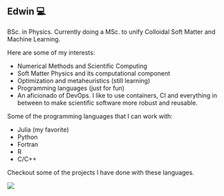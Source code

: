 ## Edwin :computer:

BSc. in Physics. Currently doing a MSc. to unify Colloidal Soft Matter and Machine Learning.

Here are some of my interests:

- Numerical Methods and Scientific Computing
- Soft Matter Physics and its computational component
- Optimization and metaheuristics (still learning)
- Programming languages (just for fun)
- An aficionado of DevOps. I like to use containers, CI and everything in between to make scientific software more robust and reusable.

Some of the programming languages that I can work with:

- Julia (my favorite)
- Python
- Fortran
- R
- C/C++

Checkout some of the projects I have done with these languages.

<a href="#">
  <img align="center" src="https://github-readme-stats.vercel.app/api?username=edwinb-ai&theme=radical&show_icons=true&count_private=true&hide_border=true" />
</a>
